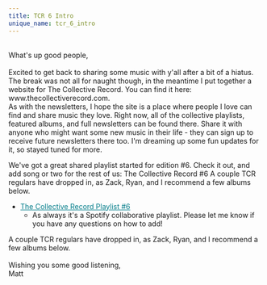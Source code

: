 ```yaml
---
title: TCR 6 Intro
unique_name: tcr_6_intro
---
```

<br>
What's up good people,
<br>
<br>
Excited to get back to sharing some music with y'all after a bit of a hiatus. The break was not all for naught though, in the meantime I put together a website for The Collective Record. You can find it here: www.thecollectiverecord.com. 
<br>
As with the newsletters, I hope the site is a place where people I love can find and share music they love. Right now, all of the collective playlists, featured albums, and full newsletters can be found there. Share it with anyone who might want some new music in their life - they can sign up to receive future newsletters there too. I'm dreaming up some fun updates for it, so stayed tuned for more.

We've got a great shared playlist started for edition #6. Check it out, and add song or two for the rest of us:
The Collective Record #6
A couple TCR regulars have dropped in, as Zack, Ryan, and I recommend a few albums below.
<ul>
<li style="mso-line-height-rule: exactly;-ms-text-size-adjust: 100%;-webkit-text-size-adjust: 100%;"><a href="https://open.spotify.com/playlist/6j3T6hnvF6oZlBaA1XCBRf" target="_blank" style="mso-line-height-rule: exactly;-ms-text-size-adjust: 100%;-webkit-text-size-adjust: 100%;color: #007C89;font-weight: normal;text-decoration: underline;">The Collective Record Playlist #6</a>

<ul>
<li style="mso-line-height-rule: exactly;-ms-text-size-adjust: 100%;-webkit-text-size-adjust: 100%;">As always it's a Spotify collaborative playlist. Please let me know if you have any questions on how to add!</li>
</ul>
</li>
</ul>
A couple TCR regulars have dropped in, as Zack, Ryan, and I recommend a few albums below.
<br>
<br>
Wishing you some good listening,<br>
Matt
<br>
<br>